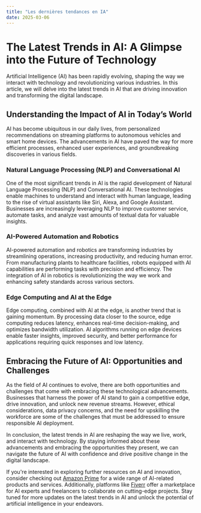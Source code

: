 ```yaml
---
title: "Les dernières tendances en IA"
date: 2025-03-06
---
```


# The Latest Trends in AI: A Glimpse into the Future of Technology

Artificial Intelligence (AI) has been rapidly evolving, shaping the way we interact with technology and revolutionizing various industries. In this article, we will delve into the latest trends in AI that are driving innovation and transforming the digital landscape.

## Understanding the Impact of AI in Today’s World

AI has become ubiquitous in our daily lives, from personalized recommendations on streaming platforms to autonomous vehicles and smart home devices. The advancements in AI have paved the way for more efficient processes, enhanced user experiences, and groundbreaking discoveries in various fields.

### Natural Language Processing (NLP) and Conversational AI

One of the most significant trends in AI is the rapid development of Natural Language Processing (NLP) and Conversational AI. These technologies enable machines to understand and interact with human language, leading to the rise of virtual assistants like Siri, Alexa, and Google Assistant. Businesses are increasingly leveraging NLP to improve customer service, automate tasks, and analyze vast amounts of textual data for valuable insights.

### AI-Powered Automation and Robotics

AI-powered automation and robotics are transforming industries by streamlining operations, increasing productivity, and reducing human error. From manufacturing plants to healthcare facilities, robots equipped with AI capabilities are performing tasks with precision and efficiency. The integration of AI in robotics is revolutionizing the way we work and enhancing safety standards across various sectors.

### Edge Computing and AI at the Edge

Edge computing, combined with AI at the edge, is another trend that is gaining momentum. By processing data closer to the source, edge computing reduces latency, enhances real-time decision-making, and optimizes bandwidth utilization. AI algorithms running on edge devices enable faster insights, improved security, and better performance for applications requiring quick responses and low latency.

## Embracing the Future of AI: Opportunities and Challenges

As the field of AI continues to evolve, there are both opportunities and challenges that come with embracing these technological advancements. Businesses that harness the power of AI stand to gain a competitive edge, drive innovation, and unlock new revenue streams. However, ethical considerations, data privacy concerns, and the need for upskilling the workforce are some of the challenges that must be addressed to ensure responsible AI deployment.

In conclusion, the latest trends in AI are reshaping the way we live, work, and interact with technology. By staying informed about these advancements and embracing the opportunities they present, we can navigate the future of AI with confidence and drive positive change in the digital landscape.

If you're interested in exploring further resources on AI and innovation, consider checking out [Amazon Prime](https://www.amazon.fr/amazonprime?_encoding=UTF8&primeCampaignId=prime_assoc_ft&tag=zenzen0d-21France) for a wide range of AI-related products and services. Additionally, platforms like [Fiverr](https://go.fiverr.com/visit/?bta=1071918&brand=fiverrmarketplace) offer a marketplace for AI experts and freelancers to collaborate on cutting-edge projects. Stay tuned for more updates on the latest trends in AI and unlock the potential of artificial intelligence in your endeavors.